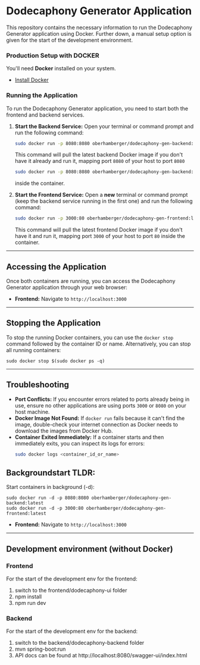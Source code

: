 # Dodecaphony Generator Application

This repository contains the necessary information to run the Dodecaphony Generator application using Docker. Further down, a manual setup option is given for the start of the development environment.

### Production Setup with DOCKER

You'll need **Docker** installed on your system.
* [Install Docker](https://docs.docker.com/get-docker/)

### Running the Application

To run the Dodecaphony Generator application, you need to start both the frontend and backend services.

1.  **Start the Backend Service:**
    Open your terminal or command prompt and run the following command:

    ```bash
    sudo docker run -p 8080:8080 oberhamberger/dodecaphony-gen-backend:latest
    ```
    This command will pull the latest backend Docker image if you don't have it already and run it, mapping port `8080` of your host to port `8080`
    ```bash
    sudo docker run -p 8080:8080 oberhamberger/dodecaphony-gen-backend:latest
    ```
    inside the container.

3.  **Start the Frontend Service:**
    Open a **new** terminal or command prompt (keep the backend service running in the first one) and run the following command:

    ```bash
    sudo docker run -p 3000:80 oberhamberger/dodecaphony-gen-frontend:latest
    ```
    This command will pull the latest frontend Docker image if you don't have it and run it, mapping port `3000` of your host to port `80` inside the container.

---

## Accessing the Application

Once both containers are running, you can access the Dodecaphony Generator application through your web browser:

* **Frontend:** Navigate to `http://localhost:3000`

---

## Stopping the Application

To stop the running Docker containers, you can use the `docker stop` command followed by the container ID or name.
Alternatively, you can stop all running containers:

    sudo docker stop $(sudo docker ps -q)


---

## Troubleshooting

* **Port Conflicts:** If you encounter errors related to ports already being in use, ensure no other applications are using ports `3000` or `8080` on your host machine.
* **Docker Image Not Found:** If `docker run` fails because it can't find the image, double-check your internet connection as Docker needs to download the images from Docker Hub.
* **Container Exited Immediately:** If a container starts and then immediately exits, you can inspect its logs for errors:
    ```bash
    sudo docker logs <container_id_or_name>
    ```

## Backgroundstart TLDR:
Start containers in background (-d):

    sudo docker run -d -p 8080:8080 oberhamberger/dodecaphony-gen-backend:latest
    sudo docker run -d -p 3000:80 oberhamberger/dodecaphony-gen-frontend:latest
    
* **Frontend:** Navigate to `http://localhost:3000`

---
## Development environment (without Docker)
### Frontend
For the start of the development env for the frontend:

1. switch to the frontend/dodecaphony-ui folder
2. npm install
3. npm run dev

### Backend
For the start of the development env for the backend:

1. switch to the backend/dodecaphony-backend folder
2. mvn spring-boot:run
3. API docs can be found at http://localhost:8080/swagger-ui/index.html
